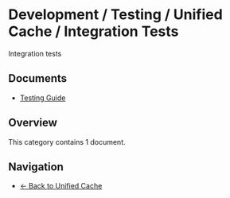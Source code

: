 # Development / Testing / Unified Cache / Integration Tests

Integration tests

## Documents

- [Testing Guide](./testing.md)

## Overview

This category contains 1 document.

## Navigation

- [← Back to Unified Cache](../)
